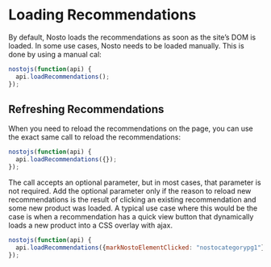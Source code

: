# Loading Recommendations

By default, Nosto loads the recommendations as soon as the site’s DOM is loaded. In some use cases, Nosto needs to be loaded manually. This is done by using a manual cal:

```javascript
nostojs(function(api) {
  api.loadRecommendations();
});
```

## Refreshing Recommendations

When you need to reload the recommendations on the page, you can use the exact same call to reload the recommendations:

```javascript
nostojs(function(api) {
  api.loadRecommendations({});
});
```

The call accepts an optional parameter, but in most cases, that parameter is not required. Add the optional parameter only if the reason to reload new recommendations is the result of clicking an existing recommendation and some new product was loaded. A typical use case where this would be the case is when a recommendation has a quick view button that dynamically loads a new product into a CSS overlay with ajax.

```javascript
nostojs(function(api) {
  api.loadRecommendations({markNostoElementClicked: "nosto­categorypg­1"});
});
```

